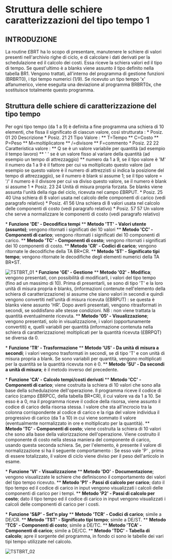 # Struttura delle schiere caratterizzazioni del tipo tempo 1
## INTRODUZIONE
La routine £BRT ha lo scopo di presentare, manutenere le schiere di valori presenti nell'archivio righe di ciclo, e di calcolare i dati derivati per la schedulazione ed il calcolo dei costi.
Essa riceve la schiera valori ed il tipo di tempo. Se quest'ultimo è a blanks viene assunto il tipo definito nella tabella BR1.
Vengono trattati, all'interno del programma di gestione funzioni (BRBRT0), i tipi tempo numerici (1/9).
Se ricevuto un tipo tempo 'x' alfanumerico, viene eseguita una deviazione al programma BRBRT0x, che sostituisce totalmente questo programma.
## Struttura delle schiere di caratterizzazione del tipo tempo
Per ogni tipo tempo (da 1 a 9) è definita a fine programma una schiera di 10 elementi, che fissa il significato di ciascun valore, così strutturata : 
 \* Posiz.    01   20   Descrizione
 \* Posiz.    21   21   Tipo Valore : 
 \*\* T=Tempo
 \*\* C=Costo
 \*\* P=Peso
 \*\* M=moltiplicatore
 \*\* /=divisore
 \*\* F=commento
 \* Posiz.    22   22  Caratteristica valore : 
 \*\* Q se è un valore variabile per quantità (ad esempio il tempo lavoro)
 \*\* ' ' se è un valore fisso al variare della quantità (ad esempio un tempo di attrezzaggio)
 \*\* numero da 1 a 9, se il tipo valore è 'M' il numero da 1 a 9 è il fattore per cui va moltiplicato questo valore (ad esempio se questo valore è il numero di attrezzisti si indica la posizione del tempo di attrezzaggio), se il numero è blank si assume 1; se il tipo valore = '/' il numero è il divisore per cui va diviso questo valore, se il numero è blank si assume 1
 \* Posiz.    23   24   Unità di misura propria forzata. Se blanks viene assunta l'unità della riga del ciclo, ricevuta nel campo £BRPUT.
 \* Posiz.    25   40   Una schiera di 8 valori usata nel calcolo delle componenti di carico (vedi paragrafo relativo)
 \* Posiz.    41   56   Una schiera di 8 valori usata nel calcolo delle componenti di costo (vedi paragrafo relativo)
 \* Posiz.    57   57   Un valore che serve a normalizzare le componenti di costo (vedi paragrafo relativo)

 \* **Funzione 'DE' - Decodifica tempi**
 \*\* __Metodo 'TT' - Valori utente (assunto)__; vengono ritornati i significati dei 10 valori
 \*\* __Metodo 'CC' - Componenti di carico__; vengono ritornati i significati dei 10 componenti di carico.
 \*\* __Metodo 'TC' - Componenti di costo__; vengono ritornati i significati dei 10 componenti di costo.
 \*\* __Metodo 'CR' - Codici di carico__; vengono ritornate le decodifiche della TA BR\*CR.
 \*\* __Metodo 'ST' - Significato tipi tempo__; vengono ritornate le decodifiche degli elementi numerici della TA BR\*ST.

![TSTBRT_01](https://doc.smeup.com/immagini/MBDOC_OGG-P_TSTBRT/TSTBRT_01.png)
 \* **Funzione 'GE' - Gestione**
 \*\* __Metodo '02' - Modifica__; vengono presentati, con possibilità di modificarli, i valori del tipo tempo (fino ad un massimo di 10). Prima di presentarli, se sono di tipo 'T' e la loro unità di misura propria è blanks, (informazioni contenute nell'elemento della schiera di caratterizzazione) si assume che siano valori in secondi e quindi vengono convertiti nell'unità di misura ricevuta (£BRPUT) :  se questa è blanks viene assunto 'HR'. Dopo averli presentati, vengono ritrasformati in secondi, se soddisfano alle stesse condizioni. NB :  non viene trattata la quantità eventualmente ricevuta.
 \*\* __Metodo '05' - Visualizzazione__; vengono presentati, solo in visualizzazione, i valori (opportunamente convertiti) e, quelli variabili per quantità (informazione contenuta nella schiera di caratterizzazione) moltiplicati per la quantità ricevuta (£BRPQT) se diversa da 0.

 \* **Funzione 'TR' - Trasformazione**
 \*\* __Metodo 'US' - Da unità di misura a secondi__; i valori vengono trasformati in secondi, se di tipo 'T' e con unità di misura propria a blank. Se sono variabili per quantità, vengono moltiplicati per la quantità se la quantità ricevuta non è 0.
 \*\* __Metodo 'SU' - Da secondi a unità di misura__; è il metodo inverso del precedente.

 \* **Funzione 'CA' - Calcolo tempi/costi derivati**
 \*\* __Metodo 'CC' - Componenti di carico__; viene costruita la schiera di 10 valori che sono alla base della schedulazione dell'operazione. Il programma riceve il codice di carico (campo £BRPCC, della tabella BR\*CR), il cui valore va da 1 a 10. Se esso è a 0, ma il programma riceve il codice della risorsa, viene assunto il codice di carico della risorsa stessa. l valore che sta all'incrocio tra la colonna corrispondente al codice di carico e la riga del valore individua il progressivo di carico (da 1 a 10) in cui viene sommato il valore (eventualmente normalizzato in ore e moltiplicato per la quantità).
 \*\* __Metodo 'TC' - Componenti di costo__; viene costruita la schiera di 10 valori che sono alla base della valorizzazione dell'operazione. Viene costruito il componente di costo nella stessa maniera del componente di carico, usando questa seconda schiera. Se, per l'elemento, è presente il valore di normalizzazione si ha il seguente comportamento :  Se esso vale 'P' , prima di essere totalizzato, il valore di ciclo viene diviso per il peso dell'articolo in esame.

 \* **Funzione 'VI' - Visualizzazione**
 \*\* __Metodo 'DO' - Documentazione__; vengono visualizzate le schiere che definiscono il comportamento dei valori del tipo tempo ricevuto.
 \*\* __Metodo 'P1' - Passi di calcolo per carico__; dato il tipo tempo ed il codice di carico in input vengono visualizzati i calcoli delle componenti di carico per i tempi.
 \*\* __Metodo 'P2' - Passi di calcolo per costo__; dato il tipo tempo ed il codice di carico in input vengono visualizzati i calcoli delle componenti di carico per i costi.

 \* **Funzione 'S&P' - Set'n play**
 \*\* __Metodo 'TCR' - Codici di carico__; simile a DE/CR.
 \*\* __Metodo 'TST' - Significato tipi tempo__; simile a DE/ST.
 \*\* __Metodo 'TCS' - Componenti di costo__; simile a DE/TC.
 \*\* __Metodo 'TCA' - Componenti di carico__; simile a DE/CC.
 \*\* __Metodo 'TDC' - Tabella di calcolo__; apre il sorgente del programma, in fondo ci sono le tabelle dei vari tipi tempo utilizzate nel calcolo.

![TSTBRT_02](https://doc.smeup.com/immagini/MBDOC_OGG-P_TSTBRT/TSTBRT_02.png)